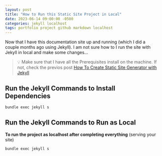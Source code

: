 ```yaml
---
layout: post
title: "How to Run this Static Site Project in Local"
date: 2023-06-14 09:00:00 -0500
categories: jekyll localhost
tags: portfolio project github markdown localhost
---
```


Now that I have this documentation site up and running (which I did a couple months ago using Jekyll).
I am not sure how to I run the site with Jekyll in local and make some changes...

> 💡 Make sure that I have all the Prerequisites install on the machine. If not, check the previos post [How To Create Static Site Generator with Jekyll](https://www.docs.jpdiaz.dev/posts/how-to/)

## Run the Jekyll Commands to Install Dependencies

```bash
bundle exec jekyll s
```

## Run the Jekyll Commands to Run as Local

**To run the project as localhost after completing everything** (serving your site)

```bash
bundle exec jekyll s
```
